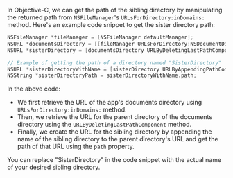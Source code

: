 In Objective-C, we can get the path of the sibling directory by manipulating the returned path from `NSFileManager`'s `URLsForDirectory:inDomains:` method. Here's an example code snippet to get the sister directory path:

```objective-c
NSFileManager *fileManager = [NSFileManager defaultManager];
NSURL *documentsDirectory = [[fileManager URLsForDirectory:NSDocumentDirectory inDomains:NSUserDomainMask] lastObject];
NSURL *sisterDirectory = [documentsDirectory URLByDeletingLastPathComponent];

// Example of getting the path of a directory named "SisterDirectory"
NSURL *sisterDirectoryWithName = [sisterDirectory URLByAppendingPathComponent:@"SisterDirectory"];
NSString *sisterDirectoryPath = sisterDirectoryWithName.path;
```

In the above code:

- We first retrieve the URL of the app's documents directory using `URLsForDirectory:inDomains:` method.
- Then, we retrieve the URL for the parent directory of the documents directory using the `URLByDeletingLastPathComponent` method.
- Finally, we create the URL for the sibling directory by appending the name of the sibling directory to the parent directory's URL and get the path of that URL using the `path` property.

You can replace "SisterDirectory" in the code snippet with the actual name of your desired sibling directory.